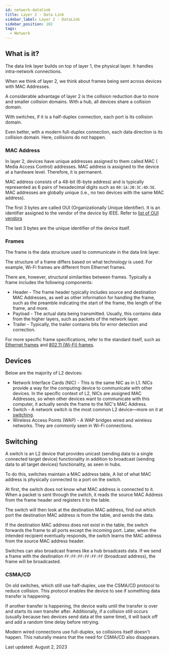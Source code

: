 ```yaml
---
id: network-datalink
title: Layer 2 - Data Link
sidebar_label: Layer 2 - DataLink
sidebar_position: 102
tags:
  - Network
---
```


## What is it?

The data link layer builds on top of layer 1, the physical layer. It handles intra-network connections.

When we think of layer 2, we think about frames being sent across devices with MAC Addresses.

A considerable advantage of layer 2 is the collision reduction due to more and smaller collision domains. With a hub, all devices share a collision domain.

With switches, if it is a half-duplex connection, each port is its collision domain.

Even better, with a modern full-duplex connection, each data direction is its collision domain. Here, collisions do not happen.

### MAC Address

In layer 2, devices have unique addresses assigned to them called MAC ( Media Access Control) addresses. MAC address is assigned to the device at a hardware level. Therefore, it is permanent.

MAC address consists of a 48-bit (6-byte address) and is typically represented as 6 pairs of hexadecimal digits such as `00:1A:2B:3C:4D:5E`.
MAC addresses are globally unique (i.e., no two devices with the same MAC address).

The first 3 bytes are called OUI (Organizationally Unique Identifier). It is an identifier assigned to the vendor of the device by IEEE. Refer to [list of OUI vendors](https://standards-oui.ieee.org/)

The last 3 bytes are the unique identifier of the device itself.

### Frames

The frame is the data structure used to communicate in the data link layer.

The structure of a frame differs based on what technology is used. For example, Wi-Fi frames are different from Ethernet frames.

There are, however, structural similarities between frames. Typically a frame includes the following components:

- Header - The frame header typically includes source and destination MAC Addresses, as well as other information for handling the frame, such as the preamble indicating the start of the frame, the length of the frame, and more.
- Payload - The actual data being transmitted. Usually, this contains data from the higher layers, such as packets of the network layer.
- Trailer - Typically, the trailer contains bits for error detection and correction.

For more specific frame specifications, refer to the standard itself, such as [Ethernet frames](https://en.wikipedia.org/wiki/Ethernet_frame) and [802.11 (Wi-Fi) frames](https://en.wikipedia.org/wiki/802.11_Frame_Types).

## Devices

Below are the majority of L2 devices:

- Network Interface Cards (NIC) - This is the same NIC as in L1. NICs provide a way for the computing device to communicate with other devices. In the specific context of L2, NICs are assigned MAC Addresses, so when other devices want to communicate with this computer, it actually sends the frame to the NIC's MAC Address.
- Switch - A network switch is the most common L2 device—more on it at [switching](#switching).
- Wireless Access Points (WAP) - A WAP bridges wired and wireless networks. They are commonly seen in Wi-Fi connections.

## Switching

A switch is an L2 device that provides unicast (sending data to a single connected target device) functionality in addition to broadcast (sending data to all target devices) functionality, as seen in hubs.

To do this, switches maintain a MAC address table, A list of what MAC address is physically connected to a port on the switch.

At first, the switch does not know what MAC address is connected to it. When a packet is sent through the switch, it reads the source MAC Address from the frame header and registers it to the table.

The switch will then look at the destination MAC address, find out which port the destination MAC address is from the table, and sends the data.

If the destination MAC address does not exist in the table, the switch forwards the frame to all ports except the incoming port. Later, when the intended recipient eventually responds, the switch learns the MAC address from the source MAC address header.

Switches can also broadcast frames like a hub broadcasts data. If we send a frame with the destination `FF:FF:FF:FF:FF:FF` (broadcast address), the frame will be broadcasted.

### CSMA/CD

On old switches, which still use half-duplex, use the CSMA/CD protocol to reduce collision. This protocol enables the device to see if something data transfer is happening.

If another transfer is happening, the device waits until the transfer is over and starts its own transfer after. Additionally, if a collision still occurs (usually because two devices send data at the same time), it will back off and add a random time delay before retrying.

Modern wired connections use full-duplex, so collisions itself doesn't happen. This naturally means that the need for CSMA/CD also disappears.

Last updated: August 2, 2023
